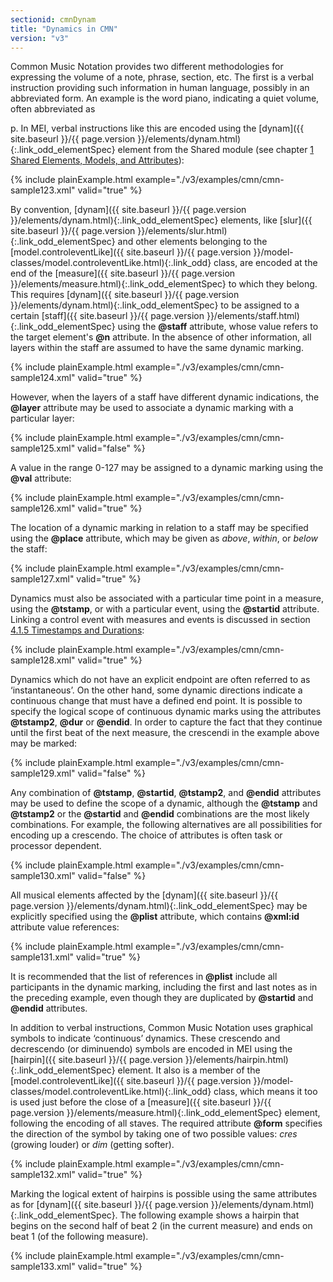 ```yaml
---
sectionid: cmnDynam
title: "Dynamics in CMN"
version: "v3"
---
```




Common Music Notation provides two different methodologies for expressing the volume
of a
note, phrase, section, etc. The first is a verbal instruction providing such information
in
human language, possibly in an abbreviated form. An example is the word <span class="hi">piano</span>, indicating a quiet volume, often abbreviated as

<span class="hi">p</span>. In MEI, verbal instructions like this are encoded
using the [dynam]({{ site.baseurl }}/{{ page.version }}/elements/dynam.html){:.link_odd_elementSpec} element from the Shared module (see chapter 
<a class="link_ptr" title="Shared Elements, Models, and Attributes" href="{{ site.baseurl }}/{{ page.version }}/guidelines/shared.html">1 Shared Elements, Models, and Attributes</a>):

{% include plainExample.html example="./v3/examples/cmn/cmn-sample123.xml" valid="true" %}


By convention, [dynam]({{ site.baseurl }}/{{ page.version }}/elements/dynam.html){:.link_odd_elementSpec} elements, like [slur]({{ site.baseurl }}/{{ page.version }}/elements/slur.html){:.link_odd_elementSpec} and
other elements belonging to the [model.controleventLike]({{ site.baseurl }}/{{ page.version }}/model-classes/model.controleventLike.html){:.link_odd} class,
are encoded at the end of the [measure]({{ site.baseurl }}/{{ page.version }}/elements/measure.html){:.link_odd_elementSpec} to which they belong. This
requires [dynam]({{ site.baseurl }}/{{ page.version }}/elements/dynam.html){:.link_odd_elementSpec} to be assigned to a certain [staff]({{ site.baseurl }}/{{ page.version }}/elements/staff.html){:.link_odd_elementSpec}
using the **@staff** attribute, whose value refers to the target element's
**@n** attribute. In the absence of other information, all layers within the staff
are assumed to have the same dynamic marking.

{% include plainExample.html example="./v3/examples/cmn/cmn-sample124.xml" valid="true" %}


However, when the layers of a staff have different dynamic indications, the
**@layer** attribute may be used to associate a dynamic marking with a particular
layer:

{% include plainExample.html example="./v3/examples/cmn/cmn-sample125.xml" valid="false" %}


A value in the range 0-127 may be assigned to a dynamic marking using the **@val**
attribute:

{% include plainExample.html example="./v3/examples/cmn/cmn-sample126.xml" valid="true" %}


The location of a dynamic marking in relation to a staff may be specified using the
**@place** attribute, which may be given as *above*, *within*,
or *below* the staff:

{% include plainExample.html example="./v3/examples/cmn/cmn-sample127.xml" valid="true" %}


Dynamics must also be associated with a particular time point in a measure, using
the
**@tstamp**, or with a particular event, using the **@startid** attribute.
Linking a control event with measures and events is discussed in section 
<a class="link_ptr" title="Timestamps and Durations" href="{{ site.baseurl }}/{{ page.version }}/guidelines/cmn.html#cmnTstamp">4.1.5 Timestamps and Durations</a>:

{% include plainExample.html example="./v3/examples/cmn/cmn-sample128.xml" valid="true" %}

Dynamics which do not have an explicit endpoint are often referred to as
‘instantaneous’. On the other hand, some dynamic directions indicate a
continuous change that must have a defined end point. It is possible to specify the
logical
scope of continuous dynamic marks using the attributes **@tstamp2**, **@dur** or
**@endid**. In order to capture the fact that they continue until the first beat of
the next measure, the crescendi in the example above may be marked:

{% include plainExample.html example="./v3/examples/cmn/cmn-sample129.xml" valid="false" %}


Any combination of **@tstamp**, **@startid**, **@tstamp2**, and
**@endid** attributes may be used to define the scope of a dynamic, although the
**@tstamp** and **@tstamp2** or the **@startid** and **@endid**
combinations are the most likely combinations. For example, the following alternatives
are
all possibilities for encoding up a crescendo. The choice of attributes is
often task or processor dependent.

{% include plainExample.html example="./v3/examples/cmn/cmn-sample130.xml" valid="false" %}


All musical elements affected by the [dynam]({{ site.baseurl }}/{{ page.version }}/elements/dynam.html){:.link_odd_elementSpec} may be explicitly
specified using the **@plist** attribute, which contains **@xml:id** attribute
value references:

{% include plainExample.html example="./v3/examples/cmn/cmn-sample131.xml" valid="true" %}


It is recommended that the list of references in **@plist** include all participants
in the dynamic marking, including the first and last notes as in the preceding example,
even
though they are duplicated by **@startid** and **@endid** attributes.


In addition to verbal instructions, Common Music Notation uses graphical symbols to
indicate ‘continuous’ dynamics. These crescendo and
decrescendo (or diminuendo) symbols are encoded in MEI using the
[hairpin]({{ site.baseurl }}/{{ page.version }}/elements/hairpin.html){:.link_odd_elementSpec} element. It also is a member of the [model.controleventLike]({{ site.baseurl }}/{{ page.version }}/model-classes/model.controleventLike.html){:.link_odd} class, which means it too is used just before the close of
a [measure]({{ site.baseurl }}/{{ page.version }}/elements/measure.html){:.link_odd_elementSpec} element, following the encoding of all staves. The required
attribute **@form** specifies the direction of the symbol by taking one of two
possible values: *cres* (growing louder) or *dim* (getting
softer).

{% include plainExample.html example="./v3/examples/cmn/cmn-sample132.xml" valid="true" %}


Marking the logical extent of hairpins is possible using the same attributes as for
[dynam]({{ site.baseurl }}/{{ page.version }}/elements/dynam.html){:.link_odd_elementSpec}. The following example shows a hairpin that begins on the second
half of beat 2 (in the current measure) and ends on beat 1 (of the following measure).

{% include plainExample.html example="./v3/examples/cmn/cmn-sample133.xml" valid="true" %}




